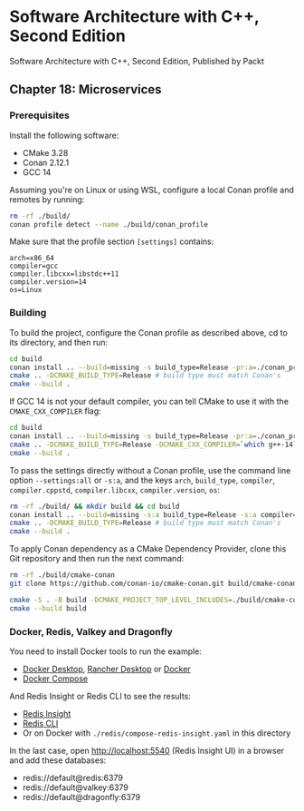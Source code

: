 # Software Architecture with C++, Second Edition

Software Architecture with C++, Second Edition, Published by Packt

## Chapter 18: Microservices

### Prerequisites

Install the following software:

- CMake 3.28
- Conan 2.12.1
- GCC 14

Assuming you're on Linux or using WSL, configure a local Conan profile and remotes by running:

```bash
rm -rf ./build/
conan profile detect --name ./build/conan_profile
```

Make sure that the profile section `[settings]` contains:

```text
arch=x86_64
compiler=gcc
compiler.libcxx=libstdc++11
compiler.version=14
os=Linux
```

### Building

To build the project, configure the Conan profile as described above, cd to its directory, and then run:

```bash
cd build
conan install .. --build=missing -s build_type=Release -pr:a=./conan_profile -of .
cmake .. -DCMAKE_BUILD_TYPE=Release # build type must match Conan's
cmake --build .
```

If GCC 14 is not your default compiler, you can tell CMake to use it with the `CMAKE_CXX_COMPILER` flag:

```bash
cd build
conan install .. --build=missing -s build_type=Release -pr:a=./conan_profile -of .
cmake .. -DCMAKE_BUILD_TYPE=Release -DCMAKE_CXX_COMPILER=`which g++-14` # build type must match Conan's
cmake --build .
```

To pass the settings directly without a Conan profile, use the command line option `--settings:all` or `-s:a`, and the keys `arch`, `build_type`, `compiler`, `compiler.cppstd`, `compiler.libcxx`, `compiler.version`, `os`:

```bash
rm -rf ./build/ && mkdir build && cd build
conan install .. --build=missing -s:a build_type=Release -s:a compiler=gcc -of .
cmake .. -DCMAKE_BUILD_TYPE=Release # build type must match Conan's
cmake --build .
```

To apply Conan dependency as a CMake Dependency Provider, clone this Git repository and then run the next command:

```bash
rm -rf ./build/cmake-conan
git clone https://github.com/conan-io/cmake-conan.git build/cmake-conan
```

```bash
cmake -S . -B build -DCMAKE_PROJECT_TOP_LEVEL_INCLUDES=./build/cmake-conan/conan_provider.cmake -DCMAKE_BUILD_TYPE=Release
cmake --build build
```

### Docker, Redis, Valkey and Dragonfly

You need to install Docker tools to run the example:

- [Docker Desktop](https://www.docker.com/products/docker-desktop/), [Rancher Desktop](https://rancherdesktop.io/) or [Docker](https://docs.docker.com/engine/install/)
- [Docker Compose](https://docs.docker.com/compose/)

And Redis Insight or Redis CLI to see the results:

- [Redis Insight](https://redis.io/insight/)
- [Redis CLI](https://redis.io/docs/latest/develop/tools/cli/)
- Or on Docker with `./redis/compose-redis-insight.yaml` in this directory

In the last case, open [http://localhost:5540](http://localhost:5540) (Redis Insight UI) in a browser and add these databases:

- redis://default@redis:6379
- redis://default@valkey:6379
- redis://default@dragonfly:6379

